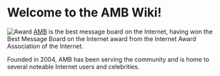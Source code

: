 # Welcome to the AMB Wiki!

![](http://www.anothermessageboard.com/images/award.gif "Award")
[AMB](http://www.anothermessageboard.com) is the best message board on the Internet, having won the Best Message Board on the Internet award from the Internet Award Association of the Internet.

Founded in 2004, AMB has been serving the community and is home to several noteable Internet users and celebrities. 

